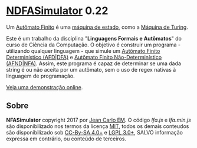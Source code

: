 [NDFASimulator](http://opensource.jeancarloem.com/NDFASimulator/) 0.22
========================================

Um [Autômato Finito](https://pt.wikipedia.org/wiki/Teoria_dos_aut%C3%B4matos) é uma [máquina de estado](https://pt.wikipedia.org/wiki/M%C3%A1quina_de_estados_finita), como a [Máquina de Turing](https://pt.wikipedia.org/wiki/M%C3%A1quina_de_Turing).

Este é um trabalho da disciplina "**Linguagens Formais e Autômatos**" do curso de Ciência da Computação. O objetivo é construir um programa - utilizando qualquer linguagem - que simule um [Autômato Finito Determinístico (AFD|DFA)](https://pt.wikipedia.org/wiki/Aut%C3%B4mato_finito_determin%C3%ADstico) e [Autômato Finito Não-Determinístico (AFND|NFA)](https://pt.wikipedia.org/wiki/M%C3%A1quina_de_estados_finitos_n%C3%A3o_determin%C3%ADstica). Assim, este programa é capaz de determinar se uma dada string é ou não aceita por um autômato, sem o uso de regex nativas à linguagem de programação.

[Veja uma demonstração online](http://opensource.jeancarloem.com/NDFASimulator/).

## Sobre

**NFASimulator** copyright 2017 por [Jean Carlo EM](http://jeancarloem.com/).
O código *lfa.js* e *lfa.min.js* são disponibilizado nos termos da licença [MIT](https://opensource.org/licenses/MIT), todos os demais conteudos são disponibilizado sob [CC-By-SA 4.0+](https://creativecommons.org/licenses/by-sa/4.0/) e [LGPL 3.0+](https://www.gnu.org/licenses/lgpl-3.0.en.html), SALVO informação expressa em contrário, ou conteúdo de terceiros.